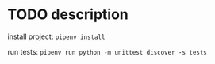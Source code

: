 # TODO description

install project: `pipenv install`

run tests: `pipenv run python -m unittest discover -s tests`
